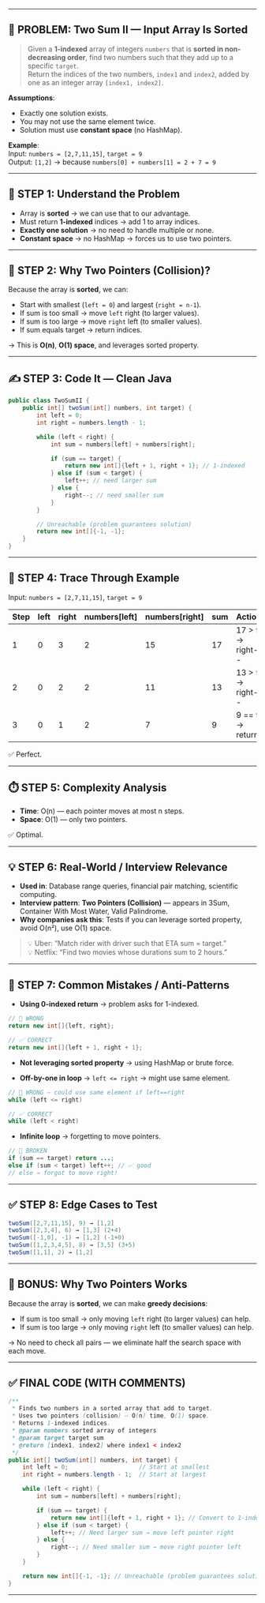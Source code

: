 

---

## 🎯 PROBLEM: Two Sum II — Input Array Is Sorted

> Given a **1-indexed** array of integers `numbers` that is **sorted in non-decreasing order**, find two numbers such that they add up to a specific `target`.  
> Return the indices of the two numbers, `index1` and `index2`, added by one as an integer array `[index1, index2]`.

**Assumptions**:  
- Exactly one solution exists.  
- You may not use the same element twice.  
- Solution must use **constant space** (no HashMap).

**Example**:  
Input: `numbers = [2,7,11,15]`, `target = 9`  
Output: `[1,2]` → because `numbers[0] + numbers[1] = 2 + 7 = 9`

---

## 🧠 STEP 1: Understand the Problem

- Array is **sorted** → we can use that to our advantage.
- Must return **1-indexed** indices → add 1 to array indices.
- **Exactly one solution** → no need to handle multiple or none.
- **Constant space** → no HashMap → forces us to use two pointers.

---

## 🧩 STEP 2: Why Two Pointers (Collision)?

Because the array is **sorted**, we can:

- Start with smallest (`left = 0`) and largest (`right = n-1`).
- If sum is too small → move `left` right (to larger values).
- If sum is too large → move `right` left (to smaller values).
- If sum equals target → return indices.

→ This is **O(n)**, **O(1) space**, and leverages sorted property.

---

## ✍️ STEP 3: Code It — Clean Java

```java
public class TwoSumII {
    public int[] twoSum(int[] numbers, int target) {
        int left = 0;
        int right = numbers.length - 1;

        while (left < right) {
            int sum = numbers[left] + numbers[right];

            if (sum == target) {
                return new int[]{left + 1, right + 1}; // 1-indexed
            } else if (sum < target) {
                left++; // need larger sum
            } else {
                right--; // need smaller sum
            }
        }

        // Unreachable (problem guarantees solution)
        return new int[]{-1, -1};
    }
}
```

---

## 🧪 STEP 4: Trace Through Example

Input: `numbers = [2,7,11,15]`, `target = 9`

| Step | left | right | numbers[left] | numbers[right] | sum | Action             | Result     |
|------|------|-------|---------------|----------------|-----|--------------------|------------|
| 1    | 0    | 3     | 2             | 15             | 17  | 17 > 9 → right--   | —          |
| 2    | 0    | 2     | 2             | 11             | 13  | 13 > 9 → right--   | —          |
| 3    | 0    | 1     | 2             | 7              | 9   | 9 == 9 → return    | `[1,2]` ✅ |

✅ Perfect.

---

## ⏱️ STEP 5: Complexity Analysis

- **Time**: O(n) — each pointer moves at most n steps.
- **Space**: O(1) — only two pointers.

✅ Optimal.

---

## 💡 STEP 6: Real-World / Interview Relevance

- **Used in**: Database range queries, financial pair matching, scientific computing.
- **Interview pattern**: **Two Pointers (Collision)** — appears in 3Sum, Container With Most Water, Valid Palindrome.
- **Why companies ask this**: Tests if you can leverage sorted property, avoid O(n²), use O(1) space.

> 💡 Uber: “Match rider with driver such that ETA sum = target.”  
> 💡 Netflix: “Find two movies whose durations sum to 2 hours.”

---

## 🚫 STEP 7: Common Mistakes / Anti-Patterns

- **Using 0-indexed return** → problem asks for 1-indexed.

```java
// 🚫 WRONG
return new int[]{left, right};

// ✅ CORRECT
return new int[]{left + 1, right + 1};
```

- **Not leveraging sorted property** → using HashMap or brute force.

- **Off-by-one in loop** → `left <= right` → might use same element.

```java
// 🚫 WRONG — could use same element if left==right
while (left <= right)

// ✅ CORRECT
while (left < right)
```

- **Infinite loop** → forgetting to move pointers.

```java
// 🚫 BROKEN
if (sum == target) return ...;
else if (sum < target) left++; // ✅ good
// else → forgot to move right!
```

---

## ✅ STEP 8: Edge Cases to Test

```java
twoSum([2,7,11,15], 9) → [1,2]
twoSum([2,3,4], 6) → [1,3] (2+4)
twoSum([-1,0], -1) → [1,2] (-1+0)
twoSum([1,2,3,4,5], 8) → [3,5] (3+5)
twoSum([1,1], 2) → [1,2]
```

---

## 🧠 BONUS: Why Two Pointers Works

Because the array is **sorted**, we can make **greedy decisions**:

- If sum is too small → only moving `left` right (to larger values) can help.
- If sum is too large → only moving `right` left (to smaller values) can help.

→ No need to check all pairs — we eliminate half the search space with each move.

---

## ✅ FINAL CODE (WITH COMMENTS)

```java
/**
 * Finds two numbers in a sorted array that add to target.
 * Uses two pointers (collision) — O(n) time, O(1) space.
 * Returns 1-indexed indices.
 * @param numbers sorted array of integers
 * @param target target sum
 * @return [index1, index2] where index1 < index2
 */
public int[] twoSum(int[] numbers, int target) {
    int left = 0;                    // Start at smallest
    int right = numbers.length - 1;  // Start at largest

    while (left < right) {
        int sum = numbers[left] + numbers[right];

        if (sum == target) {
            return new int[]{left + 1, right + 1}; // Convert to 1-indexed
        } else if (sum < target) {
            left++; // Need larger sum → move left pointer right
        } else {
            right--; // Need smaller sum → move right pointer left
        }
    }

    return new int[]{-1, -1}; // Unreachable (problem guarantees solution)
}
```

---
